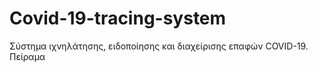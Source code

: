 # Covid-19-tracing-system
Σύστημα ιχνηλάτησης, ειδοποίησης και διαχείρισης επαφών COVID-19.
Πείραμα 
